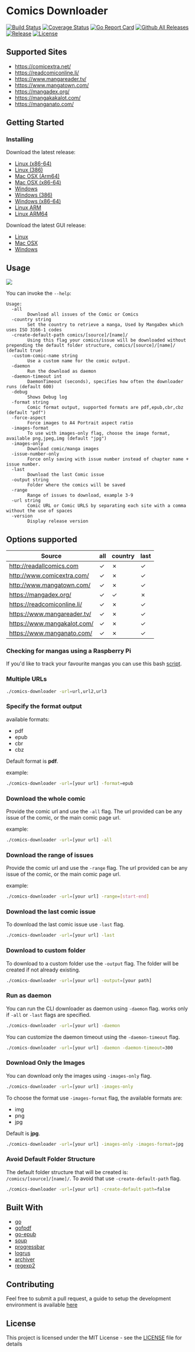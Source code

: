 # Comics Downloader

[![Build Status](https://app.travis-ci.com/Girbons/comics-downloader.svg?branch=master)](https://app.travis-ci.com/Girbons/comics-downloader)
[![Coverage Status](https://img.shields.io/coveralls/github/Girbons/comics-downloader.svg?style=flat-square)](https://coveralls.io/github/Girbons/comics-downloader?branch=master)
[![Go Report Card](https://goreportcard.com/badge/github.com/Girbons/comics-downloader)](https://goreportcard.com/report/github.com/Girbons/comics-downloader)
[![Github All Releases](https://img.shields.io/github/downloads/Girbons/comics-downloader/total.svg?style=flat-square)]()
[![Release](https://img.shields.io/github/release/Girbons/comics-downloader.svg?style=flat-square)](https://github.com/Girbons/comics-downloader/releases/latest)
[![License](https://img.shields.io/badge/license-MIT-blue.svg?style=flat-square)](LICENSE)

## Supported Sites

- https://comicextra.net/
- https://readcomiconline.li/
- https://www.mangareader.tv/
- https://www.mangatown.com/
- https://mangadex.org/
- https://mangakakalot.com/
- https://manganato.com/

## Getting Started

### Installing

Download the latest release:

- [Linux (x86-64)](https://github.com/Girbons/comics-downloader/releases/download/v0.33.9/comics-downloader-linux-x86-64)
- [Linux (386)](https://github.com/Girbons/comics-downloader/releases/download/v0.33.9/comics-downloader-linux-386)
- [Mac OSX (Arm64)](https://github.com/Girbons/comics-downloader/releases/download/v0.33.9/comics-downloader-osx-arm)
- [Mac OSX (x86-64)](https://github.com/Girbons/comics-downloader/releases/download/v0.33.9/comics-downloader-osx-x86-64)
- [Windows](https://github.com/Girbons/comics-downloader/releases/download/v0.33.9/comics-downloader.exe)
- [Windows (386)](https://github.com/Girbons/comics-downloader/releases/download/v0.33.9/comics-downloader-win-386.exe)
- [Windows (x86-64)](https://github.com/Girbons/comics-downloader/releases/download/v0.33.9/comics-downloader-win-x86-64.exe)
- [Linux ARM](https://github.com/Girbons/comics-downloader/releases/download/v0.33.9/comics-downloader-linux-arm)
- [Linux ARM64](https://github.com/Girbons/comics-downloader/releases/download/v0.33.9/comics-downloader-linux-arm64)

Download the latest GUI release:

- [Linux](https://github.com/Girbons/comics-downloader/releases/download/v0.33.9/comics-downloader-gui)
- [Mac OSX](https://github.com/Girbons/comics-downloader/releases/download/v0.33.9/comics-downloader-gui-osx)
- [Windows](https://github.com/Girbons/comics-downloader/releases/download/v0.33.9/comics-downloader-gui-windows.exe)

## Usage

<img src="img/usage.gif?raw=true" />

You can invoke the `--help`:

```
Usage:
  -all
        Download all issues of the Comic or Comics
  -country string
        Set the country to retrieve a manga, Used by MangaDex which uses ISO 3166-1 codes
  -create-default-path comics/[source]/[name]/
        Using this flag your comics/issue will be downloaded without prepending the default folder structure, comics/[source]/[name]/ (default true)
  -custom-comic-name string
        Use a custom name for the comic output.
  -daemon
        Run the download as daemon
  -daemon-timeout int
        DaemonTimeout (seconds), specifies how often the downloader runs (default 600)
  -debug
    	Shows Debug log
  -format string
        Comic format output, supported formats are pdf,epub,cbr,cbz (default "pdf")
  -force-aspect
        Force images to A4 Portrait aspect ratio
  -images-format
        To use with images-only flag, choose the image format, available png,jpeg,img (default "jpg")
  -images-only
        Download comic/manga images
  -issue-number-only
        Force only saving with issue number instead of chapter name + issue number.
  -last
        Download the last Comic issue
  -output string
        Folder where the comics will be saved
  -range
        Range of issues to download, example 3-9
  -url string
        Comic URL or Comic URLS by separating each site with a comma without the use of spaces
  -version
        Display release version
```

## Options supported

| Source                      | all      | country  | last     |
| --------------------------- | -------- | -------- | -------- |
| http://readallcomics.com    | &#x2713; | &#x2717; | &#x2713; |
| http://www.comicextra.com/  | &#x2713; | &#x2717; | &#x2713; |
| http://www.mangatown.com/   | &#x2713; | &#x2717; | &#x2713; |
| https://mangadex.org/       | &#x2713; | &#x2713; | &#x2717; |
| https://readcomiconline.li/ | &#x2713; | &#x2717; | &#x2713; |
| https://www.mangareader.tv/ | &#x2713; | &#x2717; | &#x2713; |
| https://www.mangakalot.com/ | &#x2713; | &#x2717; | &#x2713; |
| https://www.manganato.com/  | &#x2713; | &#x2717; | &#x2713; |

### Checking for mangas using a Raspberry Pi

If you'd like to track your favourite mangas you can use this bash [script](https://gist.github.com/nestukh/5397b836c8e5f34f6feb4ec4efe6b86a).

### Multiple URLs

```bash
./comics-downloader -url=url,url2,url3
```

### Specify the format output

available formats:

- pdf
- epub
- cbr
- cbz

Default format is **pdf**.

example:

```bash
./comics-downloader -url=[your url] -format=epub
```

### Download the whole comic

Provide the comic url and use the `-all` flag. The url provided can be any issue of the comic, or the main comic page url.

example:

```bash
./comics-downloader -url=[your url] -all
```

### Download the range of issues

Provide the comic url and use the `-range` flag. The url provided can be any issue of the comic, or the main comic page url.

example:

```bash
./comics-downloader -url=[your url] -range=[start-end]
```

### Download the last comic issue

To download the last comic issue use `-last` flag.

```bash
./comics-downloader -url=[your url] -last
```

### Download to custom folder

To download to a custom folder use the `-output` flag.
The folder will be created if not already existing.

```bash
./comics-downloader -url=[your url] -output=[your path]
```

### Run as daemon

You can run the CLI downloader as daemon using `-daemon` flag.
works only if `-all` or `-last` flags are specified.

```bash
./comics-downloader -url=[your url] -daemon
```

You can customize the daemon timeout using the `-daemon-timeout` flag.

```bash
./comics-downloader -url=[your url] -daemon -daemon-timeout=300
```

### Download Only the Images

You can download only the images using `-images-only` flag.

```bash
./comics-downloader -url=[your url] -images-only
```

To choose the format use `-images-format` flag, the available formats are:

- img
- png
- jpg

Default is **jpg**.

```bash
./comics-downloader -url=[your url] -images-only -images-format=jpg
```

### Avoid Default Folder Structure

The default folder structure that will be created is: `/comics/[source]/[name]/`.
To avoid that use `-create-default-path` flag.

```bash
./comics-downloader -url=[your url] -create-default-path=false
```

## Built With

- [go](https://github.com/golang/go)
- [gofpdf](https://github.com/jung-kurt/gofpdf)
- [go-epub](http://github.com/bmaupin/go-epub)
- [soup](https://github.com/anaskhan96/soup)
- [progressbar](https://github.com/schollz/progressbar)
- [logrus](https://github.com/sirupsen/logrus)
- [archiver](https://github.com/mholt/archiver)
- [regexp2](https://github.com/dlclark/regexp2)

## Contributing

Feel free to submit a pull request, a guide to setup the development environment is available [here](docs/dev.md)

## License

This project is licensed under the MIT License - see the [LICENSE](LICENSE) file for details
